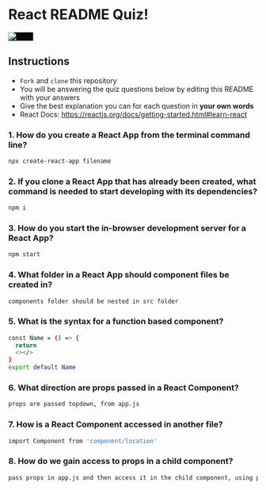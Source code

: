# React README Quiz!

<div>
  <img alt="react" style="background-color: black" src="https://betabeers.com/static/uploads/blog/20170420_React_logo_wordmark.png" />
</div>

## Instructions

- `Fork` and `clone` this repository
- You will be answering the quiz questions below by editing this README with your answers
- Give the best explanation you can for each question in **your own words**
- React Docs: https://reactjs.org/docs/getting-started.html#learn-react

### 1. How do you create a React App from the terminal command line?

```sh
npx create-react-app filename
```

### 2. If you clone a React App that has already been created, what command is needed to start developing with its dependencies?

```sh
npm i
```

### 3. How do you start the in-browser development server for a React App?

```sh
npm start
```

### 4. What folder in a React App should component files be created in?

```sh
components folder should be nested in src folder
```

### 5. What is the syntax for a function based component?

```sh
const Name = () => {
  return
  <></>
}
export default Name
```

### 6. What direction are props passed in a React Component?

```sh
props are passed topdown, from app.js
```

### 7. How is a React Component accessed in another file?

```sh
import Component from 'component/location'
```

### 8. How do we gain access to props in a child component?

```sh
pass props in app.js and then access it in the child component, using props.name
```
